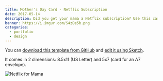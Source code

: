 ```yaml
---
title: Mother's Day Card - Netflix Subscription
date: 2017-05-14
description: Did you get your mama a Netflix subscription? Use this card to show her your love!
banner: https://i.imgur.com/S4zDe5b.png
categories:
  - portfolio
  - design
---
```


You can [download this template from GitHub](https://github.com/mothersday-netflix) and [edit it using Sketch](https://www.sketchapp.com/).

It comes in 2 dimensions: 8.5x11 (US Letter) and 5x7 (card for an A7 envelope).

![Netflix for Mama](https://i.imgur.com/XuQvYD4.png)
